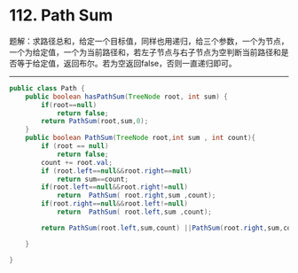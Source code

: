 # 112. Path Sum

题解：求路径总和，给定一个目标值，同样也用递归，给三个参数，一个为节点，一个为给定值，一个为当前路径和，若左子节点与右子节点为空判断当前路径和是否等于给定值，返回布尔。若为空返回false，否则一直递归即可。

------

```java
public class Path {
    public boolean hasPathSum(TreeNode root, int sum) {
        if(root==null)
            return false;
        return PathSum(root,sum,0);
    }
    public boolean PathSum(TreeNode root,int sum , int count){
        if (root == null)
            return false;
        count += root.val;
        if (root.left==null&&root.right==null)
            return sum==count;
        if(root.left==null&&root.right!=null)
            return  PathSum( root.right,sum ,count);
        if(root.right==null&&root.left!=null)
            return  PathSum( root.left,sum ,count);

        return PathSum(root.left,sum,count) ||PathSum(root.right,sum,count);

    }

}

```

